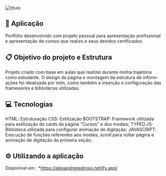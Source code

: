 <img src="https://i.ibb.co/GpCnz7V/titulo.png" alt="titulo">

## :link: Aplicação
Portfólio desenvolvido com projeto pessoal para apresentação profissional e apresentação de cursos que realizo e seus devidos certificados.

## :clipboard:	Objetivo do projeto e Estrutura
Projeto criado com base em aulas que realizei durante minha trajetória como estudante. O design da página e montagem da estrutura de inform-</br>
ações foi idealizada por mim, como também a inserção e configuração das frameworks e bibliotecas utilizadas.

## :computer:	Tecnologias
HTML: Estruturação
CSS: Estilização
BOOTSTRAP: Framework utilizada para estilização de cards da página "Cursos" e dos modais;
TYPED.JS: Biblioteca utilizada para configurar animação de digitação;
JAVASCRIPT: Execução de funções referentes aos modais, scroll para voltar página e animação de digitação da primeira seção;
## ⚙️	Utilizando a aplicação

Disponível em : *https://alexandrepedroso.netlify.app/

